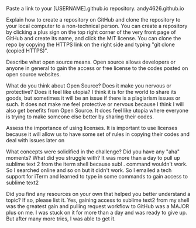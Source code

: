 Paste a link to your [USERNAME].github.io repository.
andy4626.github.io

Explain how to create a repository on GitHub and clone the repository to your local computer to a non-technical person.
You can create a repository by clicking a plus sign on the top right corner of the very front page of GitHub and create its name, and click the MIT license.  You can clone the repo by copying the HTTPS link on the right side and typing "git clone (copied HTTPS)".  
 
Describe what open source means.
Open source allows developers or anyone in general to gain the access or free license to the codes posted on open source websites.

What do you think about Open Source? Does it make you nervous or protective? Does it feel like utopia?
I think it is for the world to share its goods, but sometimes it will be an issue if there is a plagiarism issues or such.  It does not make me feel protective or nervous because I think I will also get benefits from Open Source.  It does feel like utopia where everyone is trying to make someone else better by sharing their codes.

Assess the importance of using licenses.
It is important to use licenses because it will allow us to have some set of rules in copying their codes and deal with issues later on

What concepts were solidified in the challenge? Did you have any "aha" moments? What did you struggle with?
It was more than a day to pull up sublime text 2 from the iterm shell because subl . command wouldn't work.  So I searched online and so on but it didn't work.  So I emailed a tech support for iTerm and learned to type in some commands to gain access to sublime text2

Did you find any resources on your own that helped you better understand a topic? If so, please list it.
Yes, gaining access to sublime text2 from my shell was the greatest gain and pulling request workflow to GitHub was a MAJOR plus on me.  I was stuck on it for more than a day and was ready to give up.  But after many more tries, I was able to get it.